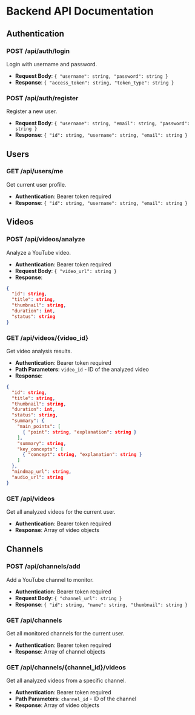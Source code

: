 # Backend API Documentation

## Authentication

### POST /api/auth/login
Login with username and password.
- **Request Body**: `{ "username": string, "password": string }`
- **Response**: `{ "access_token": string, "token_type": string }`

### POST /api/auth/register
Register a new user.
- **Request Body**: `{ "username": string, "email": string, "password": string }`
- **Response**: `{ "id": string, "username": string, "email": string }`

## Users

### GET /api/users/me
Get current user profile.
- **Authentication**: Bearer token required
- **Response**: `{ "id": string, "username": string, "email": string }`

## Videos

### POST /api/videos/analyze
Analyze a YouTube video.
- **Authentication**: Bearer token required
- **Request Body**: `{ "video_url": string }`
- **Response**: 
```json
{
  "id": string,
  "title": string,
  "thumbnail": string,
  "duration": int,
  "status": string
}
```

### GET /api/videos/{video_id}
Get video analysis results.
- **Authentication**: Bearer token required
- **Path Parameters**: `video_id` - ID of the analyzed video
- **Response**:
```json
{
  "id": string,
  "title": string,
  "thumbnail": string,
  "duration": int,
  "status": string,
  "summary": {
    "main_points": [
      { "point": string, "explanation": string }
    ],
    "summary": string,
    "key_concepts": [
      { "concept": string, "explanation": string }
    ]
  },
  "mindmap_url": string,
  "audio_url": string
}
```

### GET /api/videos
Get all analyzed videos for the current user.
- **Authentication**: Bearer token required
- **Response**: Array of video objects

## Channels

### POST /api/channels/add
Add a YouTube channel to monitor.
- **Authentication**: Bearer token required
- **Request Body**: `{ "channel_url": string }`
- **Response**: `{ "id": string, "name": string, "thumbnail": string }`

### GET /api/channels
Get all monitored channels for the current user.
- **Authentication**: Bearer token required
- **Response**: Array of channel objects

### GET /api/channels/{channel_id}/videos
Get all analyzed videos from a specific channel.
- **Authentication**: Bearer token required
- **Path Parameters**: `channel_id` - ID of the channel
- **Response**: Array of video objects
